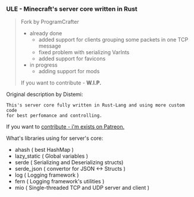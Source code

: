 ### ULE - Minecraft's server core written in Rust

> Fork by ProgramCrafter
> - already done
>   - added support for clients grouping some packets in one TCP message
>   - fixed problem with serializing VarInts
>   - added support for favicons
> - in progress
>   - adding support for mods
> 
> If you want to contribute - **W.I.P.**

Original description by Distemi:
```
This's server core fully written in Rust-Lang and using more custom code
for best perfomance and controlling.
```

If you want to [contribute - i'm exists on Patreon.](https://github.com/Distemi/ULE)

What's libraries using for server's core:
- ahash ( best HashMap )
- lazy_static ( Global variables )
- serde ( Serializing and Deserializing structs)
- serde_json ( convertor for JSON <-> Structs )
- log ( Logging framework )
- fern ( Logging framework's utilities )
- mio ( Single-threaded TCP and UDP server and client )
